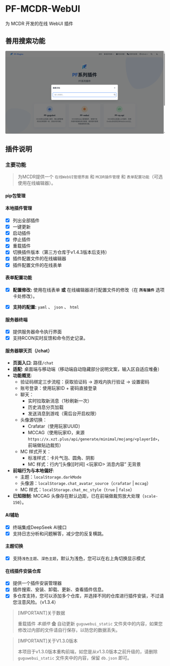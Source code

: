 # PF-MCDR-WebUI
为 MCDR 开发的在线 WebUI 插件

## 善用搜索功能

![](/src/搜索示例-1.png)

## 插件说明

### 主要功能
> 为MCDR提供一个 `在线WebUI管理界面` 和 `MCDR插件管理` 和 `表单配置功能`（可选使用在线编辑器）。

#### pip包管理

#### 本地插件管理

- [x] 列出全部插件
- [x] 一键更新
- [x] 启动插件
- [x] 停止插件
- [x] 重载插件
- [x] 切换插件版本（第三方仓库于v1.4.3版本后支持）
- [x] 插件配置文件的在线编辑器
- [x] 插件配置文件的在线表单

#### 表单配置功能

- [x] **配置修改:** 使用在线表单 **或** 在线编辑器进行配置文件的修改（在 **`所有插件`** 选项卡处修改）。
- [x] **支持的配置:** `yaml` 、 `json` 、 `html`


#### 服务器终端

- [x] 提供服务器命令执行界面
- [x] 支持RCON实时反馈和命令历史记录。
  
#### 服务器聊天页（/chat）

- **页面入口**: 路径`/chat`
- **适配**: 桌面端与移动端（移动端自动隐藏部分说明文案，输入区自适应堆叠）
- **功能概览**:
  - 验证码绑定三步流程：获取验证码 → 游戏内执行验证 → 设置密码
  - 账号登录：使用玩家ID + 密码直接登录
  - 聊天：
    - 实时拉取新消息（1秒刷新一次）
    - 历史消息分页加载
    - 发送消息到游戏（需后台开启权限）
  - 头像源切换：
    - Crafatar（使用玩家UUID）
    - MCCAG（使用玩家ID，来源 `https://x.xzt.plus/api/generate/minimal/mojang/<playerId>`，前端做贴边裁剪）
  - MC 样式开关：
    - 标准样式：卡片气泡、圆角、阴影
    - MC 样式：行内“[头像][时间] <玩家ID> 消息内容” 无背景
- **前端行为与本地偏好**:
  - 主题：`localStorage.darkMode`
  - 头像源：`localStorage.chat_avatar_source`（`crafatar` | `mccag`）
  - MC 样式：`localStorage.chat_mc_style`（`true` | `false`）
- **已知限制**: MCCAG 头像存在默认边距，已在前端做裁剪放大处理（`scale-150`）。

#### AI辅助

- [x] 终端集成DeepSeek AI接口
- [x] 支持日志分析和问题解答，减少您的反复横跳。

#### 主题切换

- [x] 支持`浅色主题`、`深色主题`，默认为浅色，您可以在右上角切换显示模式

#### 在线插件安装仓库

- [x] 提供一个插件安装管理器
- [x] 插件搜索、安装、卸载、更新、查看插件信息。
- [x] 多仓库支持，您可以添加多个仓库，并选择不同的仓库进行插件安装，不过请您注意风险。（v1.3.4）

> [IMPORTANT]关于数据
> 
> 重载插件 *本插件* **会** 自动更新 `guguwebui_static` 文件夹中的内容，如果您修改过内部的文件请自行保存，以防您的数据丢失。

> [IMPORTANT]关于V1.3.0版本
> 
> 本项目于v1.3.0版本重构前端，如您是从v1.3.0版本之前升级的，请删除 `guguwebui_static` 文件夹中的内容，保留 `db.json` 即可。